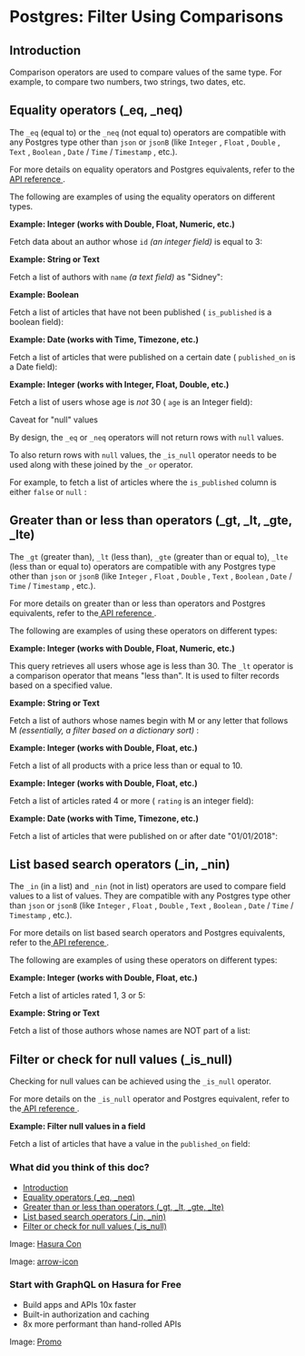 # Postgres: Filter Using Comparisons

## Introduction​

Comparison operators are used to compare values of the same type. For example, to compare two numbers, two strings, two
dates, etc.

## Equality operators (_eq, _neq)​

The `_eq` (equal to) or the `_neq` (not equal to) operators are compatible with any Postgres type other than `json` or `jsonB` (like `Integer` , `Float` , `Double` , `Text` , `Boolean` , `Date` / `Time` / `Timestamp` , etc.).

For more details on equality operators and Postgres equivalents, refer to the[ API reference ](https://hasura.io/docs/latest/api-reference/graphql-api/query/#generic-operators).

The following are examples of using the equality operators on different types.

 **Example: Integer (works with Double, Float, Numeric, etc.)** 

Fetch data about an author whose `id`  *(an integer field)* is equal to 3:

 **Example: String or Text** 

Fetch a list of authors with `name`  *(a text field)* as "Sidney":

 **Example: Boolean** 

Fetch a list of articles that have not been published ( `is_published` is a boolean field):

 **Example: Date (works with Time, Timezone, etc.)** 

Fetch a list of articles that were published on a certain date ( `published_on` is a Date field):

 **Example: Integer (works with Integer, Float, Double, etc.)** 

Fetch a list of users whose age is *not* 30 ( `age` is an Integer field):

Caveat for "null" values

By design, the `_eq` or `_neq` operators will not return rows with `null` values.

To also return rows with `null` values, the `_is_null` operator needs to be used along with these joined by the `_or` operator.

For example, to fetch a list of articles where the `is_published` column is either `false` or `null` :

## Greater than or less than operators (_gt, _lt, _gte, _lte)​

The `_gt` (greater than), `_lt` (less than), `_gte` (greater than or equal to), `_lte` (less than or equal to) operators
are compatible with any Postgres type other than `json` or `jsonB` (like `Integer` , `Float` , `Double` , `Text` , `Boolean` , `Date` / `Time` / `Timestamp` , etc.).

For more details on greater than or less than operators and Postgres equivalents, refer to the[ API reference ](https://hasura.io/docs/latest/api-reference/graphql-api/query/#generic-operators).

The following are examples of using these operators on different types:

 **Example: Integer (works with Double, Float, Numeric, etc.)** 

This query retrieves all users whose age is less than 30. The `_lt` operator is a comparison operator that means "less
than". It is used to filter records based on a specified value.

 **Example: String or Text** 

Fetch a list of authors whose names begin with M or any letter that follows M *(essentially, a filter based on a
dictionary sort)* :

 **Example: Integer (works with Double, Float, etc.)** 

Fetch a list of all products with a price less than or equal to 10.

 **Example: Integer (works with Double, Float, etc.)** 

Fetch a list of articles rated 4 or more ( `rating` is an integer field):

 **Example: Date (works with Time, Timezone, etc.)** 

Fetch a list of articles that were published on or after date "01/01/2018":

## List based search operators (_in, _nin)​

The `_in` (in a list) and `_nin` (not in list) operators are used to compare field values to a list of values. They are
compatible with any Postgres type other than `json` or `jsonB` (like `Integer` , `Float` , `Double` , `Text` , `Boolean` , `Date` / `Time` / `Timestamp` , etc.).

For more details on list based search operators and Postgres equivalents, refer to the[ API reference ](https://hasura.io/docs/latest/api-reference/graphql-api/query/#generic-operators).

The following are examples of using these operators on different types:

 **Example: Integer (works with Double, Float, etc.)** 

Fetch a list of articles rated 1, 3 or 5:

 **Example: String or Text** 

Fetch a list of those authors whose names are NOT part of a list:

## Filter or check for null values (_is_null)​

Checking for null values can be achieved using the `_is_null` operator.

For more details on the `_is_null` operator and Postgres equivalent, refer to the[ API reference ](https://hasura.io/docs/latest/api-reference/graphql-api/query/#null-expression).

 **Example: Filter null values in a field** 

Fetch a list of articles that have a value in the `published_on` field:

### What did you think of this doc?

- [ Introduction ](https://hasura.io/docs/latest/queries/postgres/filters/comparison-operators/#introduction)
- [ Equality operators (_eq, _neq) ](https://hasura.io/docs/latest/queries/postgres/filters/comparison-operators/#equality-operators-_eq-_neq)
- [ Greater than or less than operators (_gt, _lt, _gte, _lte) ](https://hasura.io/docs/latest/queries/postgres/filters/comparison-operators/#greater-than-or-less-than-operators-_gt-_lt-_gte-_lte)
- [ List based search operators (_in, _nin) ](https://hasura.io/docs/latest/queries/postgres/filters/comparison-operators/#list-based-search-operators-_in-_nin)
- [ Filter or check for null values (_is_null) ](https://hasura.io/docs/latest/queries/postgres/filters/comparison-operators/#filter-or-check-for-null-values-_is_null)


Image: [ Hasura Con ](https://res.cloudinary.com/dh8fp23nd/image/upload/v1686154570/hasura-con-2023/has-con-light-date_r2a2ud.png)

Image: [ arrow-icon ](https://res.cloudinary.com/dh8fp23nd/image/upload/v1683723549/main-web/chevron-right_ldbi7d.png)

### Start with GraphQL on Hasura for Free

- Build apps and APIs 10x faster
- Built-in authorization and caching
- 8x more performant than hand-rolled APIs


Image: [ Promo ](https://hasura.io/docs/assets/images/hasura-free-ff60e409244e0ea12b5a3045d1a9096b.png)
